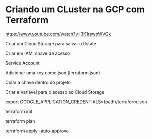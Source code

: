 # Criando um CLuster na GCP com Terraform

https://www.youtube.com/watch?v=3K1rswpWVQk

Criar um Cloud Storage para salvar o tfstate

Criar em IAM, chave de acesso

Service Account

Adicionar uma key como json (terraform.json)

Colar a chave dentro do projeto

Criar a Variável para o acesso ao Cloud Storage

export GOOGLE_APPLICATION_CREDENTIALS=(path)/terraform.json

terraform init

terraform plan

terraform apply -auto-approve

